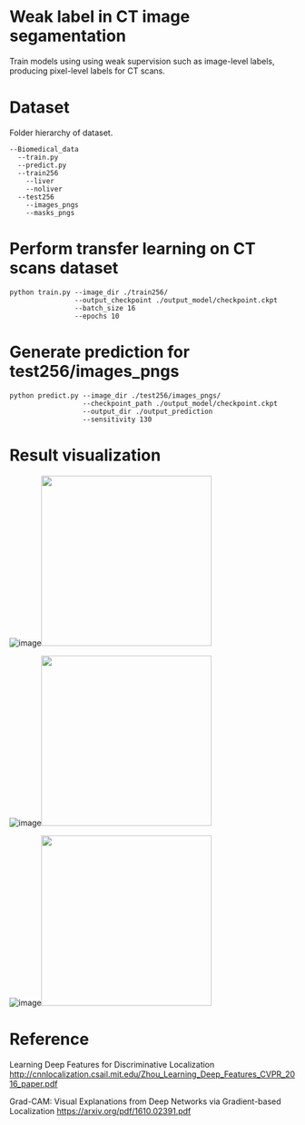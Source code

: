 # Weak label in CT image segamentation
Train models using using weak supervision such as image-level labels, producing pixel-level labels for CT scans.

# Dataset
Folder hierarchy of dataset.
```
--Biomedical_data
  --train.py
  --predict.py
  --train256 
    --liver 
    --noliver 
  --test256 
    --images_pngs 
    --masks_pngs 
 ```
# Perform transfer learning on CT scans dataset
```
python train.py --image_dir ./train256/
                --output_checkpoint ./output_model/checkpoint.ckpt
                --batch_size 16
                --epochs 10
```

# Generate prediction for test256/images_pngs
```
python predict.py --image_dir ./test256/images_pngs/
                  --checkpoint_path ./output_model/checkpoint.ckpt
                  --output_dir ./output_prediction
                  --sensitivity 130
```

# Result visualization
![image](https://github.com/sino30535/Rad_AI_technical_test/blob/master/result/012_368_5_r.png)<img src="https://github.com/sino30535/Rad_AI_technical_test/blob/master/result/012_368_5.png" height="300">

![image](https://github.com/sino30535/Rad_AI_technical_test/blob/master/result/012_380_0_r.png)<img src="https://github.com/sino30535/Rad_AI_technical_test/blob/master/result/012_380_0.png" height="300">

![image](https://github.com/sino30535/Rad_AI_technical_test/blob/master/result/012_383_5_r.png)<img src="https://github.com/sino30535/Rad_AI_technical_test/blob/master/result/012_383_5.png" height="300">


# Reference
Learning Deep Features for Discriminative Localization
http://cnnlocalization.csail.mit.edu/Zhou_Learning_Deep_Features_CVPR_2016_paper.pdf

Grad-CAM:
Visual Explanations from Deep Networks via Gradient-based Localization
https://arxiv.org/pdf/1610.02391.pdf
